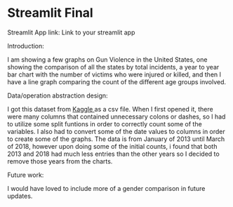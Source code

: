 # Streamlit Final

Streamlit App link: Link to your streamlit app

Introduction: 

I am showing a few graphs on Gun Violence in the United States, one showing the comparison of all the states by total incidents, a year to year bar chart with the number of victims who were injured or killed, and then I have a line graph comparing the count of the different age groups involved. 

Data/operation abstraction design:

I got this dataset from [Kaggle ](https://www.kaggle.com/code/duttadebadri/gun-violence-in-usa-insights-forecast) as a csv file. When I first opened it, there were many columns that contained unnecessary colons or dashes, so I had to utilize some split funtions in order to correctly count some of the variables. I also had to convert some of the date values to columns in order to create some of the graphs. The data is from January of 2013 until March of 2018, however upon doing some of the initial counts, i found that both 2013 and 2018 had much less entries than the other years so I decided to remove those years from the charts.

Future work:

I would have loved to include more of a gender comparison in future updates.
